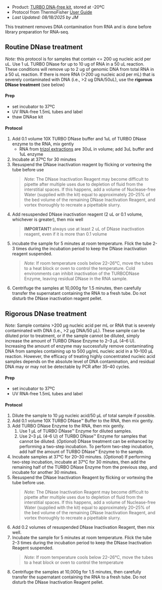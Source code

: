 - Product: [TURBO DNA-free kit](https://www.thermofisher.com/order/catalog/product/AM1907), stored at -20ºC
- Protocol from ThermoFisher [User Guide](https://assets.thermofisher.com/TFS-Assets/LSG/manuals/1907M_turbodnafree_UG.pdf)
- *Last Updated: 08/18/2025 by JM*

This treatment removes DNA contamination from RNA and is done before library preparation for RNA-seq.

## Routine DNase treatment
*Note:* this protocol is for samples that contain <= 200 ug nucleic acid per uL. Use 1 uL TURBO DNase for up to 10 ug of RNA in a 50 uL reaction. These conditions will remove up to 2 ug of genomic DNA from total RNA in a 50 uL reaction. If there is more RNA (>200 ug nucleic acid per mL) that is severely contaminated with DNA (i.e., >2 ug DNA/50uL), use the **rigorous DNase treatment** (see below)

#### Prep
- set incubator to 37ºC
- UV RNA-free 1.5mL tubes and label
- thaw DNAse kit

#### Protocol
1. Add 0.1 volume 10X TURBO DNase buffer and 1uL of TURBO DNase enzyme to the RNA, mix gently
	- RNA from [trizol extractions](https://github.com/GWLab-UML/Protocols/blob/1117f48bc9a43a20813e456bc6f4b4356f770a08/Molecular_labwork/Trizol%20RNA%20and%20DNA%20Extraction%20Protocol.md) are 30uL in volume; add 3uL buffer and 1uL enzyme
2. Incubate at 37ºC for 30 minutes
3. Resuspend the DNase inactivation reagent by flicking or vortexing the tube before use
	>*Note:* The DNase Inactivation Reagent may become difficult to pipette after multiple uses due to depletion of fluid from the interstitial spaces. If this happens, add a volume of Nuclease-free Water (supplied with the kit) equal to approximately 20–25% of the bed volume of the remaining DNase Inactivation Reagent, and vortex thoroughly to recreate a pipettable slurry.
4. Add resuspended DNase inactivation reagent (2 uL or 0.1 volume, whichever is greater), then mix well
	>**IMPORTANT!** always use at least 2 uL of DNase inactivation reagent, even if it is more than 0.1 volume
5. incubate the sample for 5 minutes at room temperature. Flick the tube 2-3 times during the incubation period to keep the DNase inactivation reagent suspended.
	>*Note:* If room temperature cools below 22–26°C, move the tubes to a heat block or oven to control the temperature. Cold environments can inhibit inactivation of the TURBODNase Enzyme, leaving residual DNase in the RNA sample.
6. Centrifuge the samples at 10,000g for 1.5 minutes, then carefully transfer the supernatant containing the RNA to a fresh tube. Do not disturb the DNase inactivation reagent pellet.

## Rigorous DNase treatment
*Note:* Sample contains >200 μg nucleic acid per mL or RNA that is severely contaminated with DNA (i.e., >2 μg DNA/50 μL). These sample can be diluted prior to treatment, or if the sample cannot be diluted, simply increase the amount of TURBO DNase Enzyme to 2–3 μL (4–6 U). Increasing the amount of enzyme may successfully remove contaminating DNA from samples containing up to 500 μg/mL nucleic acid in a 10–100 μL reaction. However, the efficacy of treating highly concentrated nucleic acid samples depends on the absolute level of DNA contamination, and residual DNA may or may not be detectable by PCR after 35–40 cycles.

#### Prep
- set incubator to 37ºC
- UV RNA-free 1.5mL tubes and label

#### Protocol
1. Dilute the sample to 10 μg nucleic acid/50 μL of total sample if possible.
2. Add 0.1 volume 10X TURBO DNase™ Buffer to the RNA, then mix gently.
3. Add TURBO DNase Enzyme to the RNA, then mix gently.
	1. Use 1 μL of TURBO DNase™ Enzyme for diluted samples.
	2. Use 2–3 μL (4–6 U) of TURBO DNase™ Enzyme for samples that cannot be diluted.
		(*Optional*) DNase treatment can be enhanced by performing a two-step incubation. To perform two-step incubation, add half the amount of TURBO DNase™ Enzyme to the sample.
4. Incubate samples at 37°C for 20–30 minutes.
		(*Optional*) If performing two-step incubation, incubate at 37°C for 30 minutes, then add the remaining half of the TURBO DNase Enzyme from the previous step, and incubate for another 30 minutes.
5. Resuspend the DNase Inactivation Reagent by flicking or vortexing the tube before use.
	>*Note:* The DNase Inactivation Reagent may become difficult to pipette after multiple uses due to depletion of fluid from the interstitial spaces. If this happens, add a volume of Nuclease-free Water (supplied with the kit) equal to approximately 20–25% of the bed volume of the remaining DNase Inactivation Reagent, and vortex thoroughly to recreate a pipettable slurry.
6. Add 0.2 volumes of resuspended DNase Inactivation Reagent, then mix well.
7. Incubate the sample for 5 minutes at room temperature. Flick the tube 2–3 times during the incubation period to keep the DNase Inactivation Reagent suspended.
	>*Note:* If room temperature cools below 22–26°C, move the tubes to a heat block or oven to control the temperature
8. Centrifuge the samples at 10,000g for 1.5 minutes, then carefully transfer the supernatant containing the RNA to a fresh tube. Do not disturb the DNase Inactivation Reagent pellet. 